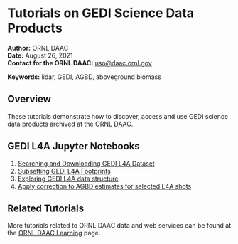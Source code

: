 # Tutorials on GEDI Science Data Products

**Author:** ORNL DAAC       
**Date:** August 26, 2021       
**Contact for the ORNL DAAC:** uso@daac.ornl.gov

**Keywords:** lidar, GEDI, AGBD, aboveground biomass

## Overview      
These tutorials demonstrate how to discover, access and use GEDI science data products archived at the ORNL DAAC. 

## GEDI L4A Jupyter Notebooks
1. [Searching and Downloading GEDI L4A Dataset](1_gedi_l4a_search_download.ipynb)
2. [Subsetting GEDI L4A Footprints](2_gedi_l4a_subsets.ipynb)
3. [Exploring GEDI L4A data structure](3_gedi_l4a_exploring_data.ipynb)
4. [Apply correction to AGBD estimates for selected L4A shots](correct_GEDI_L4A_V002_01.ipynb)

## Related Tutorials
More tutorials related to ORNL DAAC data and web services can be found at the [ORNL DAAC Learning](https://daac.ornl.gov/resources/learning/) page.
